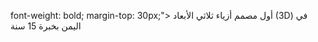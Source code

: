  font-weight: bold; margin-top: 30px;">
  أول مصمم أزياء ثلاثي الأبعاد (3D) في اليمن بخبرة 15 سنة
</h2>
